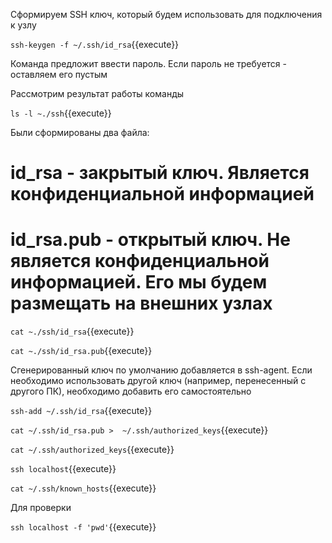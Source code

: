 Сформируем SSH ключ, который будем использовать для подключения к узлу

`ssh-keygen -f ~/.ssh/id_rsa`{{execute}}

Команда предложит ввести пароль. Если пароль не требуется - оставляем его пустым

Рассмотрим результат работы команды

`ls -l ~./ssh`{{execute}}

Были сформированы два файла:

# id_rsa - закрытый ключ. Является конфиденциальной информацией
# id_rsa.pub - открытый ключ. Не является конфиденциальной информацией. Его мы будем размещать на внешних узлах

`cat ~./ssh/id_rsa`{{execute}}

`cat ~./ssh/id_rsa.pub`{{execute}}

Сгенерированный ключ по умолчанию добавляется в ssh-agent. Если необходимо использовать другой ключ 
(например, перенесенный с другого ПК), необходимо добавить его самостоятельно

`ssh-add ~/.ssh/id_rsa`{{execute}}

`cat ~/.ssh/id_rsa.pub >  ~/.ssh/authorized_keys`{{execute}}

`cat ~/.ssh/authorized_keys`{{execute}}

`ssh localhost`{{execute}}

`cat ~/.ssh/known_hosts`{{execute}}

Для проверки

`ssh localhost -f 'pwd'`{{execute}}